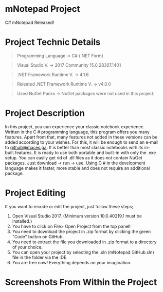 # mNotepad Project

C# mNotepad Released!

# Project Technic Details

> Programming Language -> C# (.NET Form)

> Visual Studio V. -> 2017 Community 15.0.28307.1401

> .NET Framework Runtime V. -> 4.1.6

> Releated .NET Framework Runtime V. -> v4.0.0

> Used NuGet Packs -> NuGet packages were not used in this project.

# Project Description

In this project, you can experience your classic notebook experience. Written in the C # programming language, this program offers you many features. Apart from that, many features not added in these versions can be added according to your wishes. For this, it will be enough to send an e-mail to github@maces.ga.
It is better than most classic notebooks with its in-built features. It is ready to use both portable and built-in with only the .exe setup. You can easily get rid of .dll files as it does not contain NuGet packages. Just download -> run -> use. Using C # in the development language makes it faster, more stable and does not require an additional package.

# Project Editing

If you want to recode or edit the project, just follow these steps;

1. Open Visual Studio 2017. (Minimum version 10.0.40219.1 must be installed.)
2. You have to click on File> Open Project from the top panel!
3. You need to download the project in .zip format by clicking the green "Code" button on GitHub.
4. You need to extract the file you downloaded in .zip format to a directory of your choice.
5. You can open your project by selecting the .sln (mNotepad GitHub.sln) file in the folder via the IDE.
6. You are free now! Everything depends on your imagination. 

# Screenshots From Within the Project
